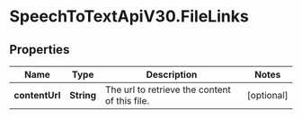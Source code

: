 # SpeechToTextApiV30.FileLinks

## Properties
Name | Type | Description | Notes
------------ | ------------- | ------------- | -------------
**contentUrl** | **String** | The url to retrieve the content of this file. | [optional] 


